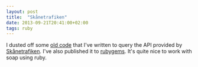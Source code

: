 ```yaml
---
layout: post
title:  "Skånetrafiken"
date: 2013-09-21T20:41:00+02:00
tags: ruby
---
```


I dusted off some <a href="https://github.com/wallymathieu/skanetrafiken">old code</a> that I've written to query the API provided by <a href="http://www.labs.skanetrafiken.se/">Skånetrafiken</a>. I've also published it to <a href="https://rubygems.org/gems/skanetrafiken">rubygems</a>. It's quite nice to work with soap using ruby.
<div style="clear: both;"></div>
